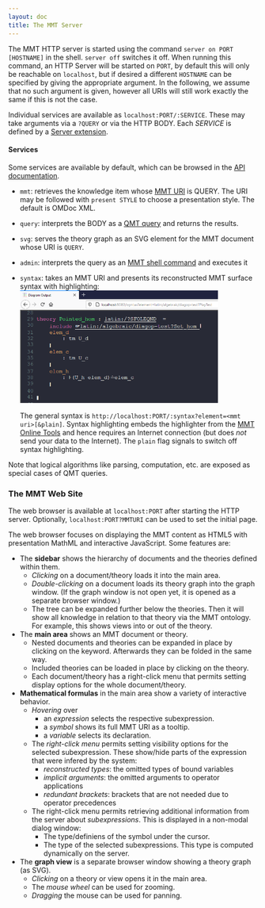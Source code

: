 ```yaml
---
layout: doc
title: The MMT Server
---
```


The MMT HTTP server is started using the command `server on PORT [HOSTNAME]` in the shell. `server off` switches it off.
When running this command, an HTTP Server will be started on `PORT`, by default this will only be reachable on `localhost`, but if desired a different `HOSTNAME` can be specified by giving the appropriate argument. 
In the following, we assume that no such argument is given, however all URIs will still work exactly the same if this is not the case. 

Individual services are available as `localhost:PORT/:SERVICE`. These may take arguments via a `?QUERY` or via the HTTP BODY.
Each *SERVICE* is defined by a [Server extension](../api/extensions).

#### Services
Some services are available by default, which can be browsed in the [API documentation](apidoc://info.kwarc.mmt.api.web.ServerExtension).

* `mmt`: retrieves the knowledge item whose [MMT URI](../language/uris) is QUERY. The URI may be followed with `present STYLE` to choose a presentation style. The default is OMDoc XML.
* `query`: interprets the BODY as a [QMT query](../api/queries) and returns the results.
* `svg`: serves the theory graph as an SVG element for the MMT document whose URI is `QUERY`.
* `admin`: interprets the query as an [MMT shell command](shell) and executes it
* `syntax`: takes an MMT URI and presents its reconstructed MMT surface syntax with highlighting:
   <a href="https://raw.githubusercontent.com/UniFormal/uniformal.github.io/821e6aba9b96fd0a368945a216e2cc448b72265a/img/syntaxpresenterserver.png"><img src="https://raw.githubusercontent.com/UniFormal/uniformal.github.io/821e6aba9b96fd0a368945a216e2cc448b72265a/img/syntaxpresenterserver.png" width="400" alt="Screenshot of the MMT Syntax Presenter Server displaying highlighted MMT surface syntax at localhost:8080/:syntax?element=<mmt path>" /></a>
   
   The general syntax is `http://localhost:PORT/:syntax?element=<mmt uri>[&plain]`.
   Syntax highlighting embeds the highlighter from the [MMT Online Tools](https://github.com/ComFreek/mmteditor) and hence requires an Internet connection (but does *not* send your data to the Internet).
   The `plain` flag signals to switch off syntax highlighting.
   
   

Note that logical algorithms like parsing, computation, etc. are exposed as special cases of QMT queries. 

### The MMT Web Site

The web browser is available at `localhost:PORT` after starting the HTTP server. Optionally, `localhost:PORT?MMTURI` can be used to set the initial page.

The web browser focuses on displaying the MMT content as HTML5 with presentation MathML and interactive JavaScript.
Some features are:

* The **sidebar** shows the hierarchy of documents and the theories defined within them.
  * *Clicking* on a document/theory loads it into the main area.
  * *Double-clicking* on a document loads its theory graph into the graph window. (If the graph window is not open yet, it is opened as a separate browser window.)
  * The tree can be expanded further below the theories. Then it will show all knowledge in relation to that theory via the MMT ontology. For example, this shows views into or out of the theory.
* The **main area** shows an MMT document or theory.
  * Nested documents and theories can be expanded in place by clicking on the keyword. Afterwards they can be folded in the same way.
  * Included theories can be loaded in place by clicking on the theory.
  * Each document/theory has a right-click menu that permits setting display options for the whole document/theory.
* **Mathematical formulas** in the main area show a variety of interactive behavior.
    * *Hovering* over
      * an *expression* selects the respective subexpression.
      * a *symbol* shows its full MMT URI as a tooltip.
      * a *variable* selects its declaration.
    * The *right-click menu* permits setting visibility options for the selected subexpression.
        These show/hide parts of the expression that were infered by the system:
      * *reconstructed types*: the omitted types of bound variables
      * *implicit arguments*: the omitted arguments to operator applications
      * *redundant brackets*: brackets that are not needed due to operator precedences
    * The right-click menu permits retrieving additional information from the server about *subexpressions*.
        This is displayed in a non-modal dialog window:
      * The type/definiens of the symbol under the cursor.
      * The type of the selected subexpressions. This type is computed dynamically on the server.
* The **graph view** is a separate browser window showing a theory graph (as SVG).
  * *Clicking* on a theory or view opens it in the main area.
  * The *mouse wheel* can be used for zooming.
  * *Dragging* the mouse can be used for panning.
